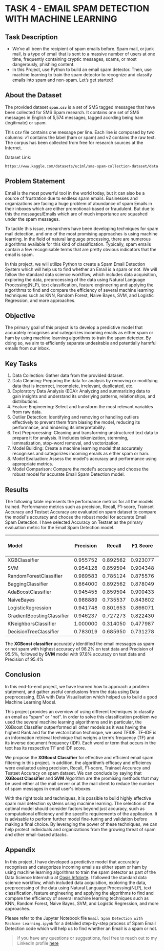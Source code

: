 # TASK 4 - EMAIL SPAM DETECTION WITH MACHINE LEARNING

## Task Description
- We’ve all been the recipient of spam emails before. Spam mail, or junk mail, is a type of email that is sent to a massive number of users at one time, frequently containing cryptic messages, scams, or most dangerously, phishing content.
- In this Project, use Python to build an email spam detector. Then, use machine learning to train the spam detector to recognize and classify emails into spam and non-spam. Let’s get started!

## About the Dataset

The provided dataset  **```spam.csv```** is a set of SMS tagged messages that have been collected for SMS Spam research. It contains one set of SMS messages in English of 5,574 messages, tagged acording being ham (legitimate) or spam.

This csv file contains one message per line. Each line is composed by two columns: v1 contains the label (ham or spam) and v2 contains the raw text. The corpus has been collected from free for research sources at the Internet.

Dataset Link:
```
https://www.kaggle.com/datasets/uciml/sms-spam-collection-dataset/data
```

## Problem Statement

Email is the most powerful tool in the world today, but it can also be a source of frustration due to endless spam emails. Businesses and organizations are facing a huge problem of abundance of spam Emails in their inboxes which are either promotional-based or fraudulent. But due to this the messages/Emails which are of much importance are squashed under the spam messages.

To tackle this issue, researchers have been developing techniques for spam mail detection, and one of the most promising approaches is using machine learning. In the field of natural language processing, there are numerous algorithms available for this kind of classification. Typically, spam emails contain a few recognisable terms that are pretty obvious indicators that the email is spam.

In this project, we will utilize Python to create a Spam Email Detection System which will help us to find whether an Email is a spam or not. We will follow the standard data science workflow, which includes data acquisition, exploring the data, preprocessing of the data using Natural Language Processing(NLP), text classification, feature engineering and applying the algorithms to find and compare the efficiency of several machine learning techniques such as KNN, Random Forest, Naive Bayes, SVM, and Logistic Regression, and more approaches.

## Objective

The primary goal of this project is to develop a predictive model that accurately recognises and categorizes incoming emails as either spam or ham by using machine learning algorithms to train the spam detector. By doing so, we aim to efficiently separate undesirable and potentially harmful emails from our inbox.

## Key Tasks

1. Data Collection: Gather data from the provided dataset.
2. Data Cleaning: Preparing the data for analysis by removing or modifying data that is incorrect, incomplete, irrelevant, duplicated, etc.
3. Exploratory Data Analysis (EDA): Analyzing and summarizing data to gain insights and understand its underlying patterns, relationships, and distributions.
4. Feature Engineering: Select and transform the most relevant variables from raw data.
5. Outlier Detection: Identifying and removing or handling outliers effectively to prevent them from biasing the model, reducing its performance, and hindering its interpretability.
6. Text Preprocessing: Cleaning and transforming unstructured text data to prepare it for analysis. It includes tokenization, stemming, lemmatization, stop-word removal, and vectorization.
7. Model Building: Create a machine learning model that accurately recognises and categorizes incoming emails as either spam or ham.
8. Model Evaluation: Assess the model's accuracy and performance using appropriate metrics.
9. Model Comparison: Compare the model's accuracy and choose the robust model for accurate Email Spam Detection model.

## Results
The following table represents the performance metrics for all the models trained. Performance metrics such as precision, Recall, F1-score, Trainset Accuracy and Testset Accuracy are evaluated on spam dataset to compare the model's accuracy and choose the robust model for accurate Email Spam Detection. I have selected Accuracy on Testset as the primary evaluation metric for the Email Spam Detection model. 

|          Model            | Precision |   Recall | F1 Score	| Accuracy on Trainset | Accuracy on Testset | Rank |
| :------------------------ | :-------: | :------: | :------: | :------------------: | :-----------------: | :--: |
| XGBClassifier             | 0.955752  | 0.892562 | 0.923077 | 0.988623	           | 0.982575            | 1    |
| SVM                       | 0.954128  | 0.859504 | 0.904348 | 0.986444             | 0.978703            | 2    |
| RandomForestClassifier    | 0.989583  | 0.785124 | 0.875576 | 0.999758	           | 0.973863            | 3    |
| BaggingClassifier         | 0.864000  | 0.892562 | 0.878049 | 0.999758             | 0.970958            | 4    |
| AdaBoostClassifier        | 0.945455  | 0.859504 | 0.900433 | 0.981118             | 0.977735            | 5    |
| NaiveBayes                | 0.988889  | 0.735537 | 0.843602 | 0.971435             | 0.968054            | 6    |
| LogisticRegression	      | 0.941748  | 0.801653 | 0.866071 | 0.966594             | 0.970958            | 7    |
| GradientBoostingClassifier| 0.946237  | 0.727273 | 0.822430 | 0.972162             | 0.963214            | 8    |
| KNeighborsClassifier      | 1.000000  | 0.314050 | 0.477987 | 0.922053             | 0.919652            | 9    |
| DecisionTreeClassifier    | 0.783019  | 0.685950 | 0.731278 | 0.957879             | 0.940949	           | 10   |

The **XGBoost classifier** accurately identified the email messages as spam or not spam with highest accuracy of 98.2% on test data and Precision of 95.5%, followed by **SVM** model with 97.8% accuracy on test data and Precision of 95.4%

## Conclusion

In this end-to-end project, we have learned how to approach a problem statement, and gather useful conclusions from the data using Data preprocessing, EDA with Data Visualisation which helped us to build a good Machine Learning Model.

This project provides an overview of using different techniques to classify an email as "spam" or "not". In order to solve this classification problem we used the several machine learning algorithmns and in particular, the XGBoost Classifier outperformed all other models as it was having the highest Rank and for the vectorization technique, we used TFIDF. TF-IDF is an information retrieval technique that weighs a term’s frequency (TF) and its inverse document frequency (IDF). Each word or term that occurs in the text has its respective TF and IDF score.

We propose the **XGBoost Classifier** for effective and efficient email spam filtering in this project. In addition, the algorithm’s efficacy and efficiency were evaluated using precision, Recall, F1-score, Trainset Accuracy and Testset Accuracy on spam dataset. We can conclude by saying that **XGBoost Classifier** and **SVM** Algorithm are the promising methods that may be used either at the mail server or at the mail client to reduce the number of spam messages in email user's inboxes.

With the right tools and techniques, it is possible to build highly effective spam mail detection systems using machine learning. The selection of the optimal model should consider factors beyond just accuracy, such as computational efficiency and the specific requirements of the application. It is advisable to perform further model fine-tuning and validation before making a final choice. By leveraging the power of these techniques, we can help protect individuals and organizations from the growing threat of spam and other email-based attacks.

## Appendix
In this project, I have developed a predictive model that accurately recognises and categorizes incoming emails as either spam or ham by using machine learning algorithms to train the spam detector as part of the Data Science Internship at [Oasis Infobyte](https://www.linkedin.com/company/oasis-infobyte/mycompany/). I followed the standard data science workflow, which included data acquisition, exploring the data, preprocessing of the data using Natural Language Processing(NLP), text classification, feature engineering and applying the algorithms to find and compare the efficiency of several machine learning techniques such as KNN, Random Forest, Naive Bayes, SVM, and Logistic Regression, and more approaches.

Please refer to the Jupyter Notebook file ```Email Spam Detection with Machine Learning.ipynb``` for a detailed step-by-step process of Spam Email Detection code which will help us to find whether an Email is a spam or not.

> If you have any questions or suggestions, feel free to reach out to my LinkedIn profile [here](https://www.linkedin.com/in/bindu-madhuri-kadiyala-79a55718a/)


